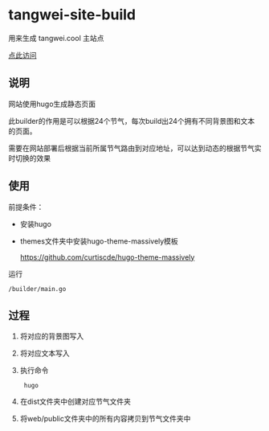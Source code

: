 # tangwei-site-build
用来生成 tangwei.cool 主站点

[点此访问](https://tangwei.cool)

##  说明
网站使用hugo生成静态页面

此builder的作用是可以根据24个节气，每次build出24个拥有不同背景图和文本的页面。

需要在网站部署后根据当前所属节气路由到对应地址，可以达到动态的根据节气实时切换的效果

## 使用
前提条件：

- 安装hugo

- themes文件夹中安装hugo-theme-massively模板

 
     https://github.com/curtiscde/hugo-theme-massively


运行

    /builder/main.go


## 过程
1. 将对应的背景图写入

2. 将对应文本写入

3. 执行命令


        hugo

4. 在dist文件夹中创建对应节气文件夹
5. 将web/public文件夹中的所有内容拷贝到节气文件夹中